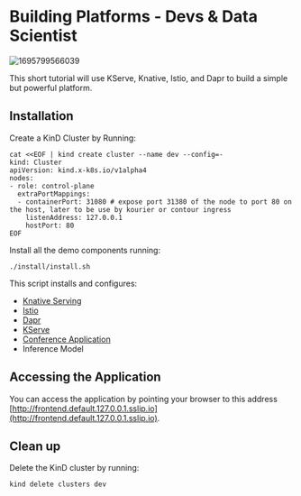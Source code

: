 # Building Platforms - Devs & Data Scientist


![1695799566039](https://github.com/salaboy/kubecon-china-2023/assets/271966/9f03f106-d80f-4ba0-b880-4b8b796b5e17)


This short tutorial will use KServe, Knative, Istio, and Dapr to build a simple but powerful platform. 


## Installation

Create a KinD Cluster by Running: 


```
cat <<EOF | kind create cluster --name dev --config=-
kind: Cluster
apiVersion: kind.x-k8s.io/v1alpha4
nodes:
- role: control-plane
  extraPortMappings:
  - containerPort: 31080 # expose port 31380 of the node to port 80 on the host, later to be use by kourier or contour ingress
    listenAddress: 127.0.0.1
    hostPort: 80
EOF

```
Install all the demo components running:

```
./install/install.sh
```

This script installs and configures: 
- [Knative Serving](https://knative.dev)
- [Istio](https://istio.io/)
- [Dapr](https://dapr.io)
- [KServe](https://kserve.github.io/website/)
- [Conference Application](https://github.com/salaboy/platforms-on-k8s)
- Inference Model

## Accessing the Application

You can access the application by pointing your browser to this address [http://frontend.default.127.0.0.1.sslip.io](http://frontend.default.127.0.0.1.sslip.io).




## Clean up

Delete the KinD cluster by running: 
```
kind delete clusters dev
```
